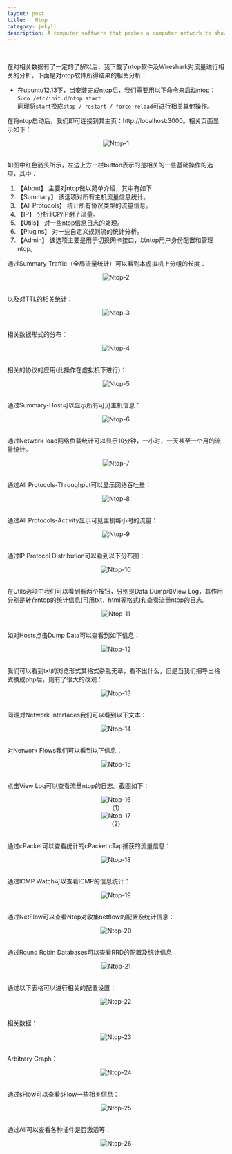 ```yaml
---
layout: post
title:   Ntop
category: jekyll
description: A computer software that probes a computer network to show network use.
---
```


<br />

在对相关数据有了一定的了解以后，我下载了ntop软件及Wireshark对流量进行相关的分析。下面是对ntop软件所得结果的相关分析：<br />
- 在ubuntu12.13下，当安装完成ntop后，我们需要用以下命令来启动ntop：<br />
`Sudo /etc/init.d/ntop start`<br />
同理将`start`换成`stop / restart / force-reload`可进行相关其他操作。<br />

在将ntop启动后，我们即可连接到其主页：http://localhost:3000。相关页面显示如下：

<div align='center'>
<img src="{{site.baseurl}}/assets/img/Ntop/1.png" alt="Ntop-1"/></div><br />

如图中红色箭头所示，左边上方一栏button表示的是相关的一些基础操作的选项，其中：<br />
1. 【About】         主要对ntop做以简单介绍，其中有如下<br />
1. 【Summary】       该选项对所有主机流量信息统计。<br />
1. 【All Protocols】 统计所有协议类型的流量信息。<br />
1. 【IP】                分析TCP/IP谢了流量。<br />
1. 【Utils】         对一些ntop信息日志的处理。<br />
1. 【Plugins】           对一些自定义规则流的统计分析。<br />
1. 【Admin】     该选项主要是用于切换网卡接口，以ntop用户身份配置和管理ntop。<br />

通过Summary-Traffic（全局流量统计）可以看到本虚拟机上分组的长度：

<div align='center'>
<img src="{{site.baseurl}}/assets/img/Ntop/2.png" alt="Ntop-2"/></div><br />

以及对TTL的相关统计：

<div align='center'>
<img src="{{site.baseurl}}/assets/img/Ntop/3.png" alt="Ntop-3"/></div><br />

相关数据形式的分布：

<div align='center'>
<img src="{{site.baseurl}}/assets/img/Ntop/4.png" alt="Ntop-4"/></div><br />

相关的协议的应用(此操作在虚拟机下进行)：

<div align='center'>
<img src="{{site.baseurl}}/assets/img/Ntop/5.png" alt="Ntop-5"/></div><br />

通过Summary-Host可以显示所有可见主机信息：

<div align='center'>
<img src="{{site.baseurl}}/assets/img/Ntop/6.png" alt="Ntop-6"/></div><br />

通过Network load网络负载统计可以显示10分钟，一小时，一天甚至一个月的流量统计。

<div align='center'>
<img src="{{site.baseurl}}/assets/img/Ntop/7.png" alt="Ntop-7"/></div><br />

通过All Protocols-Throughput可以显示网络吞吐量：

<div align='center'>
<img src="{{site.baseurl}}/assets/img/Ntop/8.png" alt="Ntop-8"/></div><br />

通过All Protocols-Activity显示可见主机每小时的流量：

<div align='center'>
<img src="{{site.baseurl}}/assets/img/Ntop/9.png" alt="Ntop-9"/></div><br />

通过IP Protocol Distribution可以看到以下分布图：

<div align='center'>
<img src="{{site.baseurl}}/assets/img/Ntop/10.png" alt="Ntop-10"/></div><br />

在Utils选项中我们可以看到有两个按钮，分别是Data Dump和View Log，其作用分别是转存ntop的统计信息(可用txt，html等格式)和查看流量ntop的日志。

<div align='center'>
<img src="{{site.baseurl}}/assets/img/Ntop/11.png" alt="Ntop-11"/></div><br />

如对Hosts点击Dump Data可以查看到如下信息：

<div align='center'>
<img src="{{site.baseurl}}/assets/img/Ntop/12.png" alt="Ntop-12"/></div><br />

我们可以看到txt的浏览形式其格式杂乱无章，看不出什么，但是当我们把导出格式换成php后，则有了很大的改观：

<div align='center'>
<img src="{{site.baseurl}}/assets/img/Ntop/13.png" alt="Ntop-13"/></div><br />

同理对Network Interfaces我们可以看到以下文本：

<div align='center'>
<img src="{{site.baseurl}}/assets/img/Ntop/14.png" alt="Ntop-14"/></div><br />

对Network Flows我们可以看到以下信息：

<div align='center'>
<img src="{{site.baseurl}}/assets/img/Ntop/15.png" alt="Ntop-15"/></div><br />

点击View Log可以查看流量ntop的日志。截图如下：

<div align='center'>
<img src="{{site.baseurl}}/assets/img/Ntop/16.png" alt="Ntop-16"/></div>
<div align='center'>（1）</div>

<div align='center'>
<img src="{{site.baseurl}}/assets/img/Ntop/17.png" alt="Ntop-17"/></div>
<div align='center'>（2）</div><br />

通过cPacket可以查看统计的cPacket cTap捕获的流量信息：

<div align='center'>
<img src="{{site.baseurl}}/assets/img/Ntop/18.png" alt="Ntop-18"/></div><br />

通过ICMP Watch可以查看ICMP的信息统计：

<div align='center'>
<img src="{{site.baseurl}}/assets/img/Ntop/19.png" alt="Ntop-19"/></div><br />

通过NetFlow可以查看Ntop对收集netflow的配置及统计信息：

<div align='center'>
<img src="{{site.baseurl}}/assets/img/Ntop/20.png" alt="Ntop-20"/></div><br />

通过Round Robin Databases可以查看RRD的配置及统计信息：

<div align='center'>
<img src="{{site.baseurl}}/assets/img/Ntop/21.png" alt="Ntop-21"/></div><br />

通过以下表格可以进行相关的配置设置：

<div align='center'>
<img src="{{site.baseurl}}/assets/img/Ntop/22.png" alt="Ntop-22"/></div><br />

相关数据：

<div align='center'>
<img src="{{site.baseurl}}/assets/img/Ntop/23.png" alt="Ntop-23"/></div><br />

Arbitrary Graph：

<div align='center'>
<img src="{{site.baseurl}}/assets/img/Ntop/24.png" alt="Ntop-24"/></div><br />

通过sFlow可以查看sFlow一些相关信息：

<div align='center'>
<img src="{{site.baseurl}}/assets/img/Ntop/25.png" alt="Ntop-25"/></div><br />

通过All可以查看各种插件是否激活等：

<div align='center'>
<img src="{{site.baseurl}}/assets/img/Ntop/26.png" alt="Ntop-26"/></div><br />






